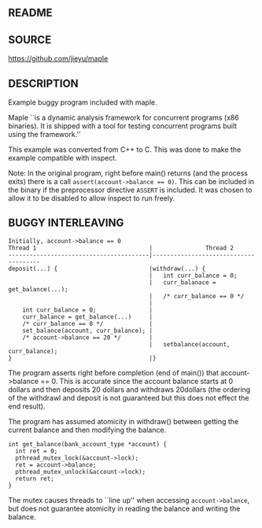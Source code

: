 ## README

## SOURCE
https://github.com/jieyu/maple

## DESCRIPTION
Example buggy program included with maple.

Maple ``is a dynamic analysis framework for concurrent programs (x86 binaries).
It is shipped with a tool for testing concurrent programs built using the
framework.''

This example was converted from C++ to C. This was done to make the example
compatible with inspect.

Note: In the original program, right before main() returns (and the process
exits) there is a call `assert(account->balance == 0)`. This can be included in
the binary if the preprocessor directive `ASSERT` is included. It was chosen to
allow it to be disabled to allow inspect to run freely.

## BUGGY INTERLEAVING
~~~~~
Initially, account->balance == 0
Thread 1                                |               Thread 2
----------------------------------------|--------------------------------------
deposit(...) {                          |withdraw(...) {
                                        |   int curr_balance = 0;
                                        |   curr_balanace = get_balance(...);
                                        |   /* curr_balance == 0 */
                                        |
    int curr_balance = 0;               |
    curr_balance = get_balance(...)     |
    /* curr_balance == 0 */             |
    set_balance(account, curr_balance); |
    /* account->balance == 20 */        |
                                        |   setbalance(account, curr_balance);
}                                       |}
~~~~~

The program asserts right before completion (end of main()) that
account->balance == 0. This is  accurate since the account balance starts at 0
dollars and then deposits 20 dollars and withdraws 20dollars (the ordering of
the withdrawl and deposit is not guaranteed but this does not effect the end
result).

The program has assumed atomicity in withdraw() between getting the current
balance and then modifying the balance.

~~~~~
int get_balance(bank_account_type *account) {
  int ret = 0;
  pthread_mutex_lock(&account->lock);
  ret = account->balance;
  pthread_mutex_unlock(&account->lock);
  return ret;
}
~~~~~

The mutex causes threads to ``line up'' when accessing `account->balance`, but
does not guarantee atomicity in reading the balance and writing the balance.
